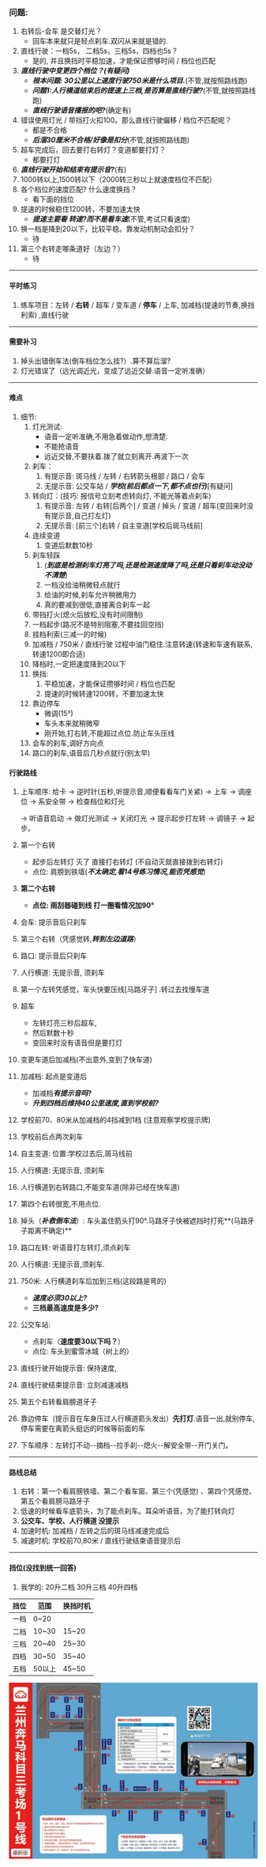 ### 问题: 

1. 右转后-会车 是交替灯光？
   * 回车本来就只是轻点刹车.双闪从来就是错的.
2. 直线行驶：一档5s， 二档5s，三档5s，四档也5s？
   * 是的, 并且换挡时平稳加速，才能保证攒够时间 / 档位也匹配
3. ***直线行驶中变更四个档位？(有疑问)***
   * ***根本问题: 30公里以上速度行驶750米是什么项目.***(不管,就按照路线跑)
   * ***问题1:人行横道结束后的提速上三档,是否算是直线行驶?***(不管,就按照路线跑)
   * ***直线行驶语音播报的吧?***(确定有)
4. 错误使用灯光 / 带挡打火扣100。那么直线行驶偏移 / 档位不匹配呢？
   * 都是不合格
   * ***后溜30厘米不合格/好像是扣分***(不管,就按照路线跑)
5. 超车完成后，回去要打右转灯？变道都要打灯？
   * 都要打灯
6. ***直线行驶开始和结束有提示音?***(有)
7. 1000转以上,1500转以下（2000转三秒以上就速度档位不匹配）
8. 各个档位的速度匹配? 什么速度换挡？
   * 看下面的挡位
9. 提速的时候稳住1200转，不要加速太快
   * ***提速主要看 转速?而不是看车速***(不管,考试只看速度)
10. 换一档是降到20以下，比较平稳。靠发动机制动会扣分？
    * 待
11. 第三个右转走哪条道好（左边？）
    * 待

---

#### 平时练习

1. 练车项目：左转 / **右转** / 超车 / 变车道 / **停车** / 上车, 加减档(提速的节奏,换挡利索) ,直线行驶

---

#### 需要补习

1. 掉头出错倒车法(倒车档位怎么挂?）.算不算后溜?
2. 灯光错误了（远光调近光，变成了远近交替.语音一定听准确）

---

#### 难点

1. 细节: 
   1. 灯光测试: 
      * 语音一定听准确,不用急着做动作,想清楚.
      * 不能抢语音
      * 远近交替,不要扶着.拨了就立刻离开.再波下一次
   2. 刹车：
      1. 有提示音: 斑马线 / 左转 / 右转箭头根部 / 路口 / 会车
      2. 无提示音: 公交车站 / ***学校(前后都点一下,都不点也行)***[有疑问]
   3. 转向灯：(技巧: 报信号立刻考虑转向灯, 不能光等着点刹车)
      1. 有提示音: 左转 / 右转[后两个] / 变道 / 掉头 / 变道 / 超车(变回来时没有提示音,自己打左灯)
      2. 无提示音: [前三个]右转 / 自主变道[学校后斑马线前]
   4. 连续变道
      1. 变道后默数10秒
   5. 刹车轻踩
      1. (***到底是检测刹车灯亮了吗,还是检测速度降了吗,还是只看刹车动没动不清楚***)
      2. 一档没给油稍微轻点就行
      3. 给油的时候,刹车允许稍微用力
      4. 真的要减到很低,直接离合刹车一起
   6. 带挡打火(熄火后放松,没有时间限制)
   7. 一档起步(路况不是特别阻塞,不要挂回空挡)
   8. 挂档利索(三减一的时候)
   9. 加减档 / 750米 / 直线行驶 过程中油门稳住.注意转速(转速和车速有联系,转速1200即合适)
   10. 降档时,一定把速度降到20以下
   11. 换挡:
       1.  平稳加速，才能保证攒够时间 / 档位也匹配
       2. 提速的时候转速1200转，不要加速太快
   12. 靠边停车
       * 微调(15°)
       * 车头本来就稍微窄
       * 刚开始,打右转,不能超过点位.防止车头压线
   13. 会车的刹车,调好方向点
   14. 路口的刹车,语音后几秒点就行(别太早)

#### 行驶路线

1. 上车顺序:
   给卡 -> 逆时针(五秒,听提示音,顺便看看车门关紧) -> 上车 -> 调座位 -> 系安全带 -> 检查档位和灯光 

   -> 听语音启动 -> 做灯光测试 -> 关闭灯光 -> 提示起步打左转 -> 调镜子 -> 起步。

2. 第一个右转

   * 起步后左转灯 灭了 直接打右转灯 (不自动灭就直接拨到右转灯)
   * 点位: 肩膀到铁墙(***不太确定,看14号练习情况,能否凭感觉***)

3. **第二个右转**

   * **点位: 雨刮器碰到线 打一圈看情况加90°**

4. 会车: 提示音后只刹车

5. 第三个右转（凭感觉转,***转到左边道路***）

6. 路口: 提示音后只刹车

7. 人行横道: 无提示音, 须刹车

8. 第一个左转凭感觉，车头快要压线[马路牙子] .转过去找慢车道

9. 超车

   * 左转灯亮三秒后超车, 
   * 然后默数十秒
   * 变回来时没有语音但是要打灯

10. 变更车道后加减档(不出意外,变到了快车道)

11. 加减档: 起点是变道后

    * 加减档***有提示音吗*?**
    * ***升到四档后维持40公里速度,直到学校前?***

12. 学校前70、80米从加减档的4挡减到1档 (注意观察学校提示牌)

13. 学校前后点两次刹车

14. 自主变道: 位置:学校过去后,斑马线前

15. 人行横道: 无提示音, 须刹车

16. 人行横道到右转路口,不能变车道(除非已经在快车道)

17. 第四个右转很宽,不用点位. 

18. 掉头（***补救倒车法***）: 车头盖住箭头打90°.马路牙子快被遮挡时打死**(马路牙子距离不确定)**

19. 路口左转: 听语音打左转灯,须点刹车

20. 人行横道: 无提示音,须刹车.

21. 750米: 人行横道刹车后加到三档(这段路是弯的)

    * ***速度必须30以上?***
    * **三档最高速度是多少?**

22. 公交车站: 

    * 点刹车（**速度要30以下吗？**）
    * 点位: 车头到蜜雪冰城（树上的）

23. 直线行驶开始提示音: 保持速度,

24. 直线行驶结束提示音: 立刻减速减档

25. 第五个右转看肩膀道牙子

26. 靠边停车（提示音在车身压过人行横道箭头发出）**先打灯**.语音一出,就别停车,停车需要在离箭头挺远的时候等前面的车

27. 下车顺序：左转灯不动--摘档--拉手刹--熄火--解安全带--开门关门。

---

#### 路线总结

1. 右转：第一个看肩膀铁墙、第二个看车窗、第三个(凭感觉) 、第四个凭感觉、第五个看肩膀马路牙子
2. 低速的时候看车底箭头，为了能点刹车。耳朵听语音，为了能打转向灯
3. **公交车、学校、人行横道 没提示**
4. 加速时机: 加减档 / 左转之后的斑马线减速完成后
5. 减速时机: 学校前70,80米 / 直线行驶结束语音提示后

---

#### 挡位(没找到统一回答)

1. 我学的: 20升二档	30升三档	40升四档

| 挡位 | 范围   | 换挡时机 |
| ---- | ------ | -------- |
| 一档 | 0~20   |          |
| 二档 | 10~30  | 15~20    |
| 三档 | 20~40  | 25~30    |
| 四档 | 30~50  | 35~40    |
| 五档 | 50以上 | 45~50    |

![image-20220313145110297](行驶路线.assets/image-20220313145110297.png)